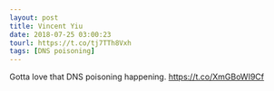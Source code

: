 ```yaml
---
layout: post
title: Vincent Yiu
date: 2018-07-25 03:00:23
tourl: https://t.co/tj7TTh8Vxh
tags: [DNS poisoning]
---
```

Gotta love that DNS poisoning happening. https://t.co/XmGBoWI9Cf